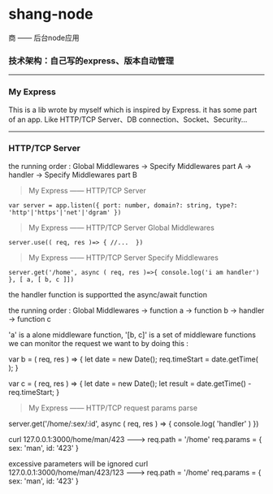 # shang-node
商 —— 后台node应用

### 技术架构：自己写的express、版本自动管理

*** 

### My Express 

This is a lib wrote by myself which is inspired by Express.
it has some part of an app. Like HTTP/TCP Server、DB connection、Socket、Security...

***

### HTTP/TCP Server

the running order : Global Middlewares ->  Specify Middlewares part A -> handler -> Specify Middlewares part B

> My Express —— HTTP/TCP Server

`var server = app.listen({ port: number, domain?: string, type?: 'http'|'https'|'net'|'dgram' })`

> My Express —— HTTP/TCP Server Global Middlewares

`server.use(( req, res )=> { //...  })`

> My Express —— HTTP/TCP Server Specify Middlewares

`server.get('/home', async ( req, res )=>{
    console.log('i am handler')
}, [ a, [ b, c ]])`

the handler function is supportted the async/await function

the running order : Global Middlewares -> function a -> function b -> handler -> function c

'a' is a alone middleware function, '[b, c]' is a set of middleware functions
we can monitor the request we want to by doing this :

var b = ( req, res ) => {
    let date = new Date();
    req.timeStart = date.getTime( );
}

var c = ( req, res ) => {
    let date = new Date();
    let result = date.getTime() - req.timeStart;
}

> My Express —— HTTP/TCP request params parse

server.get('/home/:sex/:id', async ( req, res ) => {
    console.log( 'handler' )
})

curl 127.0.0.1:3000/home/man/423 ---> req.path = '/home' req.params = { sex: 'man', id: '423' }

excessive parameters will be ignored
curl 127.0.0.1:3000/home/man/423/123 ---> req.path = '/home' req.params = { sex: 'man', id: '423' }

#### 